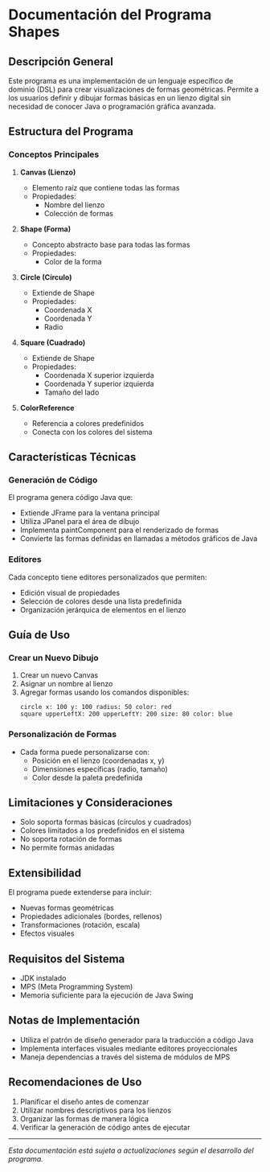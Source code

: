 # Documentación del Programa Shapes

## Descripción General
Este programa es una implementación de un lenguaje específico de dominio (DSL) para crear visualizaciones de formas geométricas. Permite a los usuarios definir y dibujar formas básicas en un lienzo digital sin necesidad de conocer Java o programación gráfica avanzada.

## Estructura del Programa

### Conceptos Principales
1. **Canvas (Lienzo)**
   - Elemento raíz que contiene todas las formas
   - Propiedades:
     - Nombre del lienzo
     - Colección de formas

2. **Shape (Forma)**
   - Concepto abstracto base para todas las formas
   - Propiedades:
     - Color de la forma

3. **Circle (Círculo)**
   - Extiende de Shape
   - Propiedades:
     - Coordenada X
     - Coordenada Y
     - Radio

4. **Square (Cuadrado)**
   - Extiende de Shape
   - Propiedades:
     - Coordenada X superior izquierda
     - Coordenada Y superior izquierda
     - Tamaño del lado

5. **ColorReference**
   - Referencia a colores predefinidos
   - Conecta con los colores del sistema

## Características Técnicas

### Generación de Código
El programa genera código Java que:
- Extiende JFrame para la ventana principal
- Utiliza JPanel para el área de dibujo
- Implementa paintComponent para el renderizado de formas
- Convierte las formas definidas en llamadas a métodos gráficos de Java

### Editores
Cada concepto tiene editores personalizados que permiten:
- Edición visual de propiedades
- Selección de colores desde una lista predefinida
- Organización jerárquica de elementos en el lienzo

## Guía de Uso

### Crear un Nuevo Dibujo
1. Crear un nuevo Canvas
2. Asignar un nombre al lienzo
3. Agregar formas usando los comandos disponibles:
   ```
   circle x: 100 y: 100 radius: 50 color: red
   square upperLeftX: 200 upperLeftY: 200 size: 80 color: blue
   ```

### Personalización de Formas
- Cada forma puede personalizarse con:
  - Posición en el lienzo (coordenadas x, y)
  - Dimensiones específicas (radio, tamaño)
  - Color desde la paleta predefinida

## Limitaciones y Consideraciones
- Solo soporta formas básicas (círculos y cuadrados)
- Colores limitados a los predefinidos en el sistema
- No soporta rotación de formas
- No permite formas anidadas

## Extensibilidad
El programa puede extenderse para incluir:
- Nuevas formas geométricas
- Propiedades adicionales (bordes, rellenos)
- Transformaciones (rotación, escala)
- Efectos visuales

## Requisitos del Sistema
- JDK instalado
- MPS (Meta Programming System)
- Memoria suficiente para la ejecución de Java Swing

## Notas de Implementación
- Utiliza el patrón de diseño generador para la traducción a código Java
- Implementa interfaces visuales mediante editores proyeccionales
- Maneja dependencias a través del sistema de módulos de MPS

## Recomendaciones de Uso
1. Planificar el diseño antes de comenzar
2. Utilizar nombres descriptivos para los lienzos
3. Organizar las formas de manera lógica
4. Verificar la generación de código antes de ejecutar

---
*Esta documentación está sujeta a actualizaciones según el desarrollo del programa.*
